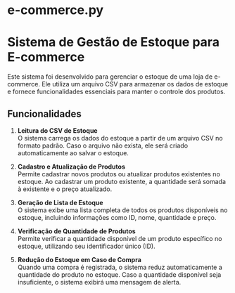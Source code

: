 # e-commerce.py

# Sistema de Gestão de Estoque para E-commerce

Este sistema foi desenvolvido para gerenciar o estoque de uma loja de e-commerce. Ele utiliza um arquivo CSV para armazenar os dados de estoque e fornece funcionalidades essenciais para manter o controle dos produtos.

## Funcionalidades

1. **Leitura do CSV de Estoque**  
   O sistema carrega os dados do estoque a partir de um arquivo CSV no formato padrão. Caso o arquivo não exista, ele será criado automaticamente ao salvar o estoque.

2. **Cadastro e Atualização de Produtos**  
   Permite cadastrar novos produtos ou atualizar produtos existentes no estoque. Ao cadastrar um produto existente, a quantidade será somada à existente e o preço atualizado.

3. **Geração de Lista de Estoque**  
   O sistema exibe uma lista completa de todos os produtos disponíveis no estoque, incluindo informações como ID, nome, quantidade e preço.

4. **Verificação de Quantidade de Produtos**  
   Permite verificar a quantidade disponível de um produto específico no estoque, utilizando seu identificador único (ID).

5. **Redução do Estoque em Caso de Compra**  
   Quando uma compra é registrada, o sistema reduz automaticamente a quantidade do produto no estoque. Caso a quantidade disponível seja insuficiente, o sistema exibirá uma mensagem de alerta.

